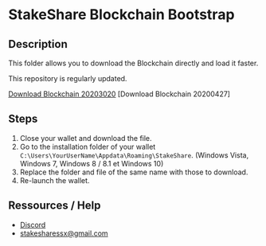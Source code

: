 # StakeShare Blockchain Bootstrap 

## Description

This folder allows you to download the Blockchain directly and load it faster.

This repository is regularly updated.

[Download Blockchain 20203020](https://mega.nz/#!6I5jAQ6S!gDqg9WwwGfDH225x_iqnYsMyqJt4vd7V23Eb4wVGZS4)
[Download Blockchain 20200427]
## Steps

1. Close your wallet and download the file.
2. Go to the installation folder of your wallet `C:\Users\YourUserName\Appdata\Roaming\StakeShare`.
(Windows Vista, Windows 7, Windows 8 / 8.1 et Windows 10)
3. Replace the folder and file of the same name with those to download.
4. Re-launch the wallet.

## Ressources / Help

- [Discord](localhost:8000/)
- stakesharessx@gmail.com
